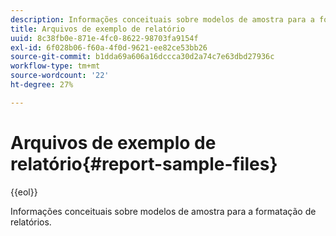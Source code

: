 ```yaml
---
description: Informações conceituais sobre modelos de amostra para a formatação de relatórios.
title: Arquivos de exemplo de relatório
uuid: 8c38fb0e-871e-4fc0-8622-98703fa9154f
exl-id: 6f028b06-f60a-4f0d-9621-ee82ce53bb26
source-git-commit: b1dda69a606a16dccca30d2a74c7e63dbd27936c
workflow-type: tm+mt
source-wordcount: '22'
ht-degree: 27%

---
```


# Arquivos de exemplo de relatório{#report-sample-files}

{{eol}}

Informações conceituais sobre modelos de amostra para a formatação de relatórios.
